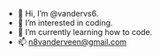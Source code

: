 - 👋 Hi, I’m @vandervs6.
- 👀 I’m interested in coding.
- 🌱 I’m currently learning how to code.
- 📫 n8vanderveen@gmail.com

<!---
vandervs6/vandervs6 is a ✨ special ✨ repository because its `README.md` (this file) appears on your GitHub profile.
You can click the Preview link to take a look at your changes.
--->
